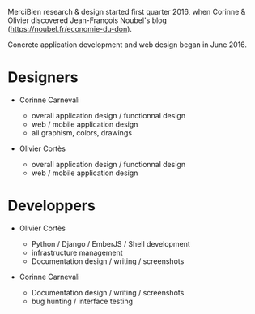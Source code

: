 MerciBien research & design started first quarter 2016, when Corinne & Olivier discovered Jean-François Noubel's blog (https://noubel.fr/economie-du-don).

Concrete application development and web design began in June 2016.


# Designers

- Corinne Carnevali
    - overall application design / functionnal design
    - web / mobile application design
    - all graphism, colors, drawings

- Olivier Cortès
    - overall application design / functionnal design
    - web / mobile application design


# Developpers

- Olivier Cortès
    - Python / Django / EmberJS / Shell development
    - infrastructure management
    - Documentation design / writing / screenshots

- Corinne Carnevali
    - Documentation design / writing / screenshots
    - bug hunting / interface testing

